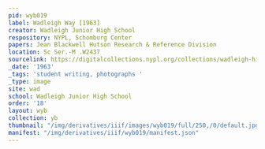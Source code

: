 ```yaml
---
pid: wyb019
label: Wadleigh Way [1963]
creator: Wadleigh Junior High School
respository: NYPL, Schomburg Center
papers: Jean Blackwell Hutson Research & Reference Division
location: Sc Ser.-M .W2437
sourcelink: https://digitalcollections.nypl.org/collections/wadleigh-high-school-yearbooks#/?tab=navigation
_date: '1963'
_tags: 'student writing, photographs '
_type: image
site: wad
school: Wadleigh Junior High School
order: '18'
layout: wyb
collection: yb
thumbnail: "/img/derivatives/iiif/images/wyb019/full/250,/0/default.jpg"
manifest: "/img/derivatives/iiif/wyb019/manifest.json"
---
```

